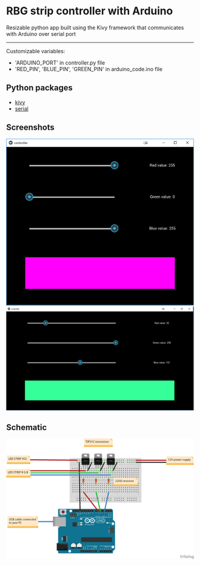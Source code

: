 # RBG strip controller with Arduino

Resizable python app built using the Kivy framework that communicates with Arduino over serial port

----
Customizable variables:

 - 'ARDUINO_PORT' in controller.py file
 - 'RED_PIN', 'BLUE_PIN', 'GREEN_PIN' in arduino_code.ino file

## Python packages

- [kivy](https://kivy.org/#download)
- [serial](http://pyserial.readthedocs.io/en/latest/pyserial.html)

## Screenshots

![SCREENSHOT1](pictures/screenshot.png)
![SCREENSHOT2](pictures/screenshot2.png)

## Schematic

![ARDUINO SCHEMATIC](pictures/Schematic.png)